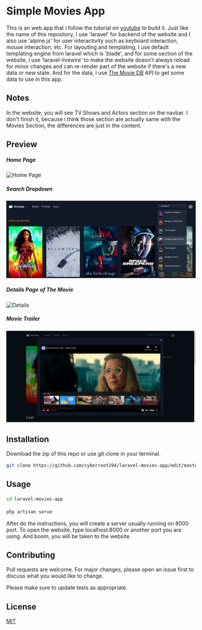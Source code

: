 # Simple Movies App

This is an web app that i follow the tutorial on [youtube](https://www.youtube.com/watch?v=9OKbmMqsREc) to build it. Just like the name of this repository, I use 'laravel' for backend of the website and I also use 'alpine.js' for user interactivity such as keyboard interaction, mouse interaction, etc. 
For layouting and templating, I use default templating engine from laravel which is 'blade', and for some section of the website, i use 'laravel-livewire' to make the website doesn't always reload for minor changes and can re-render part of the website if there's a new data or new state.
And for the data, i use [The Movie DB](https://www.themoviedb.org/) API to get some data to use in this app.

## Notes
In the website, you will see TV Shows and Actors section on the navbar. I don't finish it, because i think those section are actually same with the Movies Section, the differences are just in the content.

## Preview

##### Home Page
![Home Page](./preview/home.png)

##### Search Dropdown
![Search Dropdown](./preview/searching.png)

##### Details Page of The Movie
![Details](./preview/details-of-movie.png)

##### Movie Trailer
![Trailer](./preview/trailer.png)

## Installation

Download the zip of this repo or use git clone in your terminal.

```bash
git clone https://github.com/cyberroot294/laravel-movies-app/edit/master/README.md
```

## Usage

```bash
cd laravel-movies-app

php artisan serve
```

After do the instructions, you will create a server usually running on 8000 port. To open the website, type localhost:8000 or another port you are using. And boom, you will be taken to the website.  

## Contributing
Pull requests are welcome. For major changes, please open an issue first to discuss what you would like to change.

Please make sure to update tests as appropriate.

## License
[MIT](https://choosealicense.com/licenses/mit/)
